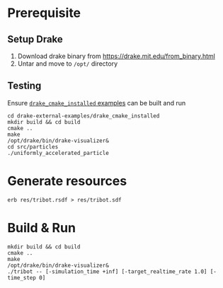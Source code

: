 # Prerequisite

## Setup Drake
1. Download drake binary from <https://drake.mit.edu/from_binary.html>
1. Untar and move to `/opt/` directory

## Testing
Ensure [`drake_cmake_installed` examples](https://github.com/RobotLocomotion/drake-external-examples/tree/master/drake_cmake_installed)
can be built and run

```
cd drake-external-examples/drake_cmake_installed
mkdir build && cd build
cmake ..
make
/opt/drake/bin/drake-visualizer&
cd src/particles
./uniformly_accelerated_particle
```

# Generate resources

    erb res/tribot.rsdf > res/tribot.sdf

# Build & Run

```
mkdir build && cd build
cmake ..
make
/opt/drake/bin/drake-visualizer&
./tribot -- [-simulation_time +inf] [-target_realtime_rate 1.0] [-time_step 0]
```
